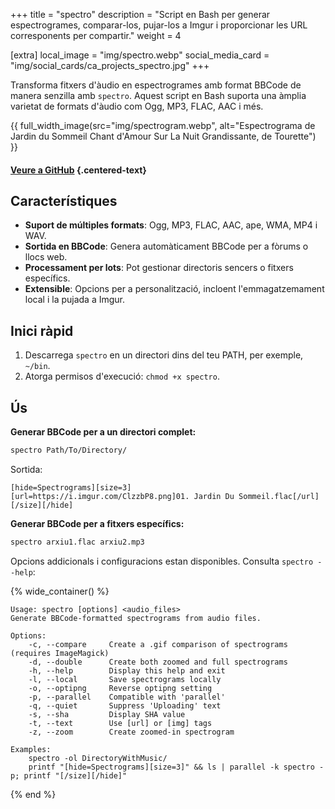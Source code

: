 +++
title = "spectro"
description = "Script en Bash per generar espectrogrames, comparar-los, pujar-los a Imgur i proporcionar les URL corresponents per compartir."
weight = 4

[extra]
local_image = "img/spectro.webp"
social_media_card = "img/social_cards/ca_projects_spectro.jpg"
+++

Transforma fitxers d'àudio en espectrogrames amb format BBCode de manera senzilla amb `spectro`. Aquest script en Bash suporta una àmplia varietat de formats d'àudio com Ogg, MP3, FLAC, AAC i més.

{{ full_width_image(src="img/spectrogram.webp", alt="Espectrograma de Jardin du Sommeil Chant d'Amour Sur La Nuit Grandissante, de Tourette") }}

#### [Veure a GitHub](https://github.com/welpo/spectro) {.centered-text}

## Característiques

- **Suport de múltiples formats**: Ogg, MP3, FLAC, AAC, ape, WMA, MP4 i WAV.
- **Sortida en BBCode**: Genera automàticament BBCode per a fòrums o llocs web.
- **Processament per lots**: Pot gestionar directoris sencers o fitxers específics.
- **Extensible**: Opcions per a personalització, incloent l'emmagatzemament local i la pujada a Imgur.

## Inici ràpid

1. Descarrega `spectro` en un directori dins del teu PATH, per exemple, `~/bin`.
2. Atorga permisos d'execució: `chmod +x spectro`.

## Ús

**Generar BBCode per a un directori complet:**

```bash
spectro Path/To/Directory/
```

Sortida:

```
[hide=Spectrograms][size=3]
[url=https://i.imgur.com/ClzzbP8.png]01. Jardin Du Sommeil.flac[/url]
[/size][/hide]
```

**Generar BBCode per a fitxers específics:**

```bash
spectro arxiu1.flac arxiu2.mp3
```

Opcions addicionals i configuracions estan disponibles. Consulta `spectro --help`:

{% wide_container() %}

```
Usage: spectro [options] <audio_files>
Generate BBCode-formatted spectrograms from audio files.

Options:
    -c, --compare     Create a .gif comparison of spectrograms (requires ImageMagick)
    -d, --double      Create both zoomed and full spectrograms
    -h, --help        Display this help and exit
    -l, --local       Save spectrograms locally
    -o, --optipng     Reverse optipng setting
    -p, --parallel    Compatible with 'parallel'
    -q, --quiet       Suppress 'Uploading' text
    -s, --sha         Display SHA value
    -t, --text        Use [url] or [img] tags
    -z, --zoom        Create zoomed-in spectrogram

Examples:
    spectro -ol DirectoryWithMusic/
    printf "[hide=Spectrograms][size=3]" && ls | parallel -k spectro -p; printf "[/size][/hide]"
```

{% end %}
